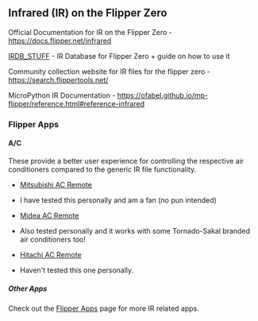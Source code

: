 ## Infrared (IR) on the Flipper Zero

Official Documentation for IR on the Flipper Zero - https://docs.flipper.net/infrared

[IRDB_STUFF](ir/IRDB_STUFF/README.md) - IR Database for Flipper Zero + guide on how to use it

Community collection website for IR files for the flipper zero - https://search.flippertools.net/ 

MicroPython IR Documentation - https://ofabel.github.io/mp-flipper/reference.html#reference-infrared

### Flipper Apps

#### A/C

These provide a better user experience for controlling the respective air conditioners compared to the generic IR file functionality.

* [Mitsubishi AC Remote](https://lab.flipper.net/apps/mitsubishi_ac_remote)

- I have tested this personally and am a fan (no pun intended)

* [Midea AC Remote](https://lab.flipper.net/apps/midea_ac_remote)

- Also tested personally and it works with some Tornado-Sakal branded air conditioners too!

* [Hitachi AC Remote](https://lab.flipper.net/apps/hitachi_ac_remote)

- Haven't tested this one personally. 

##### Other Apps

Check out the [Flipper Apps](https://lab.flipper.net/apps/category/infrared) page for more IR related apps.
